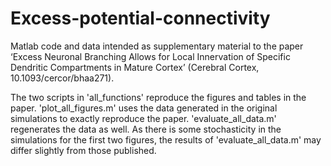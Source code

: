 # Excess-potential-connectivity
Matlab code and data intended as supplementary material to the paper ‘Excess Neuronal Branching Allows for Local Innervation of Specific Dendritic Compartments in Mature Cortex’ (Cerebral Cortex, 10.1093/cercor/bhaa271).

The two scripts in 'all_functions' reproduce the figures and tables in the paper. 'plot_all_figures.m' uses the data generated in the original simulations to exactly reproduce the paper. 'evaluate_all_data.m' regenerates the data as well. As there is some stochasticity in the simulations for the first two figures, the results of 'evaluate_all_data.m' may differ slightly from those published.
